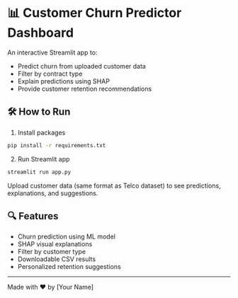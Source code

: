 # 📊 Customer Churn Predictor Dashboard

An interactive Streamlit app to:
- Predict churn from uploaded customer data
- Filter by contract type
- Explain predictions using SHAP
- Provide customer retention recommendations

## 🛠 How to Run

1. Install packages  
```bash
pip install -r requirements.txt
```

2. Run Streamlit app  
```bash
streamlit run app.py
```

Upload customer data (same format as Telco dataset) to see predictions, explanations, and suggestions.

## 🔍 Features

- Churn prediction using ML model
- SHAP visual explanations
- Filter by customer type
- Downloadable CSV results
- Personalized retention suggestions

---

Made with ❤️ by [Your Name]
